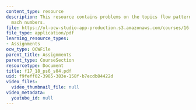 ```yaml
---
content_type: resource
description: This resource contains problems on the topics flow patterns and surface
  mach numbers.
file: https://ol-ocw-studio-app-production.s3.amazonaws.com/courses/16-01-unified-engineering-i-ii-iii-iv-fall-2005-spring-2006/f9feff023985383e158fb7ecdb84422d_f17_18_ps6_s04.pdf
file_type: application/pdf
learning_resource_types:
- Assignments
ocw_type: OCWFile
parent_title: Assignments
parent_type: CourseSection
resourcetype: Document
title: f17_18_ps6_s04.pdf
uid: f9feff02-3985-383e-158f-b7ecdb84422d
video_files:
  video_thumbnail_file: null
video_metadata:
  youtube_id: null
---
```

